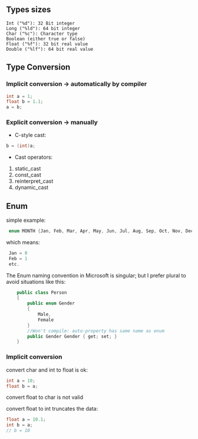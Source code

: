 ## Types sizes
```
Int ("%d"): 32 Bit integer
Long ("%ld"): 64 bit integer
Char ("%c"): Character type
Boolean (either true or false)
Float ("%f"): 32 bit real value
Double ("%lf"): 64 bit real value
```
## Type Conversion
### Implicit conversion -> automatically by compiler
```cpp
int a = 1;
float b = 1.1;
a = b;
```
### Explicit conversion -> manually
* C-style cast:
```cpp
b = (int)a;
```
* Cast operators:
1. static_cast
2. const_cast
3. reinterpret_cast
4. dynamic_cast
## Enum
simple example:
```cpp
 enum MONTH {Jan, Feb, Mar, Apr, May, Jun, Jul, Aug, Sep, Oct, Nov, Dec};
```
which means:
```cpp
 Jan = 0
 Feb = 1
 etc.
```
The Enum naming convention in Microsoft is singular; but I prefer plural to avoid situations like this:
```cpp
    public class Person
    {
        public enum Gender
        {
            Male,
            Female
        }
        //Won't compile: auto-property has same name as enum
        public Gender Gender { get; set; }  
    }
```
### Implicit conversion
convert char and int to float is ok:
```cpp
int a = 10;
float b = a;
```
convert float to char is not valid

convert float to int truncates the data:
```cpp
float a = 10.1;
int b = a;
// b = 10
```